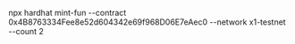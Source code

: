 npx hardhat mint-fun --contract 0x4B8763334Fee8e52d604342e69f968D06E7eAec0 --network x1-testnet --count 2
